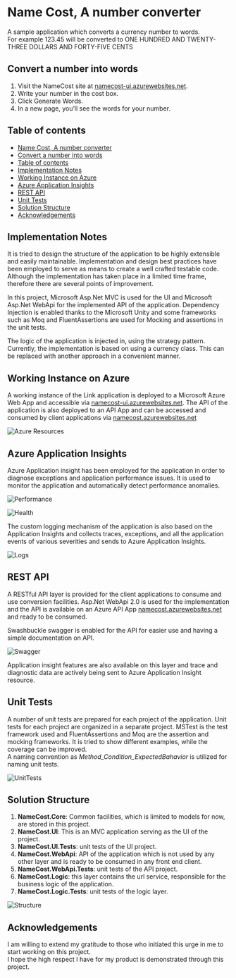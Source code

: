 # Name Cost, A number converter
A sample application which converts a currency number to words.  
For example 123.45 will be converted to ONE HUNDRED AND TWENTY-THREE DOLLARS AND FORTY-FIVE CENTS

## Convert a number into words
  1. Visit the NameCost site at [namecost-ui.azurewebsites.net](http://namecost-ui.azurewebsites.net).
  1. Write your number in the cost box.
  1. Click Generate Words.
  1. In a new page, you’ll see the words for your number.   

## Table of contents

  * [Name Cost, A number converter](#name-cost-a-number-converter)
  * [Convert a number into words](#convert-a-number-into-words)
  * [Table of contents](#table-of-contents)  
  * [Implementation Notes](#implementation-notes)  
  * [Working Instance on Azure](#working-instance-on-azure)
  * [Azure Application Insights](#azure-application-insights)
  * [REST API](#rest-api)
  * [Unit Tests](#unit-tests)
  * [Solution Structure](#solution-structure)
  * [Acknowledgements](#acknowledgements)

## Implementation Notes
It is tried to design the structure of the application to be highly extensible and easily maintainable.
Implementation and design best practices have been employed to serve as means to create a well crafted testable code.
Although the implementation has taken place in a limited time frame, therefore there are several points of improvement.
  
In this project, Microsoft Asp.Net MVC is used for the UI and Microsoft Asp.Net WebApi for the implemented API of the application.
Dependency Injection is enabled thanks to the Microsoft Unity and some frameworks such as Moq and FluentAssertions are used for Mocking and assertions in the unit tests.

The logic of the application is injected in, using the strategy pattern. Currently, the implementation is based on using a currency class. This can be replaced with another approach in a convenient manner.  
  
## Working Instance on Azure
A working instance of the Link application is deployed to a Microsoft Azure Web App and accessible via [namecost-ui.azurewebsites.net](http://namecost-ui.azurewebsites.net/). The API of the application is also deployed to an API App and can be accessed and consumed by client applications via [namecost.azurewebsites.net](http://namecost.azurewebsites.net/)  
  
![Azure Resources](screenshots/AzureResources.png)  

## Azure Application Insights
Azure Application insight has been employed for the application in order to diagnose exceptions and application performance issues. It is used to monitor the application and automatically detect performance anomalies.  
  
![Performance](screenshots/AiPerformance.png)  
  
![Health](screenshots/AiHealth.png)  
  
The custom logging mechanism of the application is also based on the Application Insights and collects traces, exceptions, and all the application events of various severities and sends to Azure Application Insights.  
  
![Logs](screenshots/AiLog.png)  
  
## REST API
A RESTful API layer is provided for the client applications to consume and use conversion facilities.
Asp.Net WebApi 2.0 is used for the implementation and the API is available on an Azure API App  [namecost.azurewebsites.net](http://namecost.azurewebsites.net/) and ready to be consumed.  
  
Swashbuckle swagger is enabled for the API for easier use and having a simple documentation on API.  
  
  ![Swagger](screenshots/Swagger.png)  
  
Application insight features are also available on this layer and trace and diagnostic data are actively being sent to Azure Application Insight resource.

## Unit Tests
A number of unit tests are prepared for each project of the application. Unit tests for each project are organized in a separate project. MSTest is the test framework used and FluentAssertions and Moq are the assertion and mocking frameworks. It is tried to show different examples, while the coverage can be improved.  
A naming convention as _Method_Condition_ExpectedBahavior_ is utilized for naming unit tests.  
  
  ![UnitTests](screenshots/UnitTests.png)   
  
## Solution Structure
  1. __NameCost.Core__: Common facilities, which is limited to models for now, are stored in this project.  
  1. __NameCost.UI__: This is an MVC application serving as the UI of the project.  
  1. __NameCost.UI.Tests__: unit tests of the UI project.  
  1. __NameCost.WebApi__: API of the application which is not used by any other layer and is ready to be consumed in any front end client.  
  1. __NameCost.WebApi.Tests__: unit tests of the API project.  
  1. __NameCost.Logic__: this layer contains the url service, responsible for the business logic of the application.  
  1. __NameCost.Logic.Tests__: unit tests of the logic layer.   
      
  ![Structure](screenshots/SolutionStructure.png)  
  
## Acknowledgements
  I am willing to extend my gratitude to those who initiated this urge in me to start working on this project.  
  I hope the high respect I have for my product is demonstrated through this project.
